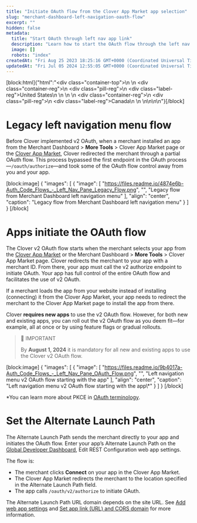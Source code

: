 ```yaml
---
title: "Initiate OAuth flow from the Clover App Market app selection"
slug: "merchant-dashboard-left-navigation-oauth-flow"
excerpt: ""
hidden: false
metadata: 
  title: "Start OAuth through left nav app link"
  description: "Learn how to start the OAuth flow through the left nav app link."
  image: []
  robots: "index"
createdAt: "Fri Aug 25 2023 18:25:16 GMT+0000 (Coordinated Universal Time)"
updatedAt: "Fri Jul 05 2024 12:55:05 GMT+0000 (Coordinated Universal Time)"
---
```

<meta name=" description" content="Learn how to start the OAuth flow in the Global Developer Dashboard through the left nav app link." >

[block:html]{"html":"<div class=\"container-top\">\n  <!--United States-->\n  <div class=\"container-reg\">\n    <div class=\"pill-reg\">\n      <div class=\"label-reg\">United States</div>\n    </div>\n  </div>\n  <!--Canada-->\n  <div class=\"container-reg\">\n    <div class=\"pill-reg\">\n      <div class=\"label-reg\">Canada</div>\n    </div>\n  </div>\n</div>\n\n<!--Css-->\n<style>\n.container-top {\n  top: -15px;\n  position: relative;\n  margin-bottom: -5px;\n}\n\n.container-reg {\n  align-items: center;\n  min-width: auto; \n  width: fit-content;\n  text-align: left;\n  overflow: auto;\n  display: inline-block; \n}\n\n/*Pill format REG*/\n.pill-reg {\n  background: #44BB44;\n  border: .5px solid #44BB44;\n  margin-left: 5px;\n  overflow: hidden;\n  display: flex; \n  justify-content: center; \n  align-items: center; \n  border-radius: 10px;\n  height: 1.8rem;\n  margin-top: 10px;\n  margin-bottom: 1.5px; \n  padding: 0 10px; \n}\n\n/*Text FORMAT inside REG pills */\n.pill-reg .label-reg, \n.pill-reg__addon .label-reg \n{\n  font-style: normal;\n  font-weight: normal;\n  font-size: 12px;\n  color: #fff;\n  vertical-align: middle;\n  margin: 0;\n  padding: 0 5px;\n}\n</style>"}[/block]

# Legacy left navigation menu flow

Before Clover implemented v2 OAuth, when a merchant installed an app from the Merchant Dashboard > **More Tools** > Clover App Market page or the [Clover App Market](https://www.clover.com/appmarket), Clover redirected the merchant through a partial OAuth flow. This process bypassed the first endpoint in the OAuth process—`/oauth/authorize`—and took some of the OAuth flow control away from you and your app.

[block:image]
{
  "images": [
    {
      "image": [
        "https://files.readme.io/4874e6b-Auth_Code_Flows_-_Left_Nav_Pane_Legacy_Flow.png",
        "",
        "Legacy flow from Merchant Dashboard left navigation menu"
      ],
      "align": "center",
      "caption": "Legacy flow from Merchant Dashboard left navigation menu"
    }
  ]
}
[/block]


# Apps initiate the OAuth flow

The Clover v2 OAuth flow starts when the merchant selects your app from the [Clover App Market](https://www.clover.com/appmarket) or the Merchant Dashboard > **More Tools** > Clover App Market page. Clover redirects the merchant to your app with a merchant ID. From there, your app must call the v2 authorize endpoint to initiate OAuth. Your app has full control of the entire OAuth flow and facilitates the use of v2 OAuth.

If a merchant loads the app from your website instead of installing (connecting) it from the Clover App Market, your app needs to redirect the merchant to the Clover App Market page to install the app from there.

Clover **requires new apps** to use the v2 OAuth flow. However, for both new and existing apps, you can roll out the v2 OAuth flow as you deem fit—for example, all at once or by using feature flags or gradual rollouts.

> 🚧 IMPORTANT
> 
> By **August 1, 2024** it is mandatory for all new and existing apps to use the Clover v2 OAuth flow.

[block:image]
{
  "images": [
    {
      "image": [
        "https://files.readme.io/9b4017a-Auth_Code_Flows_-_Left_Nav_Pane_OAuth_Flow.png",
        "",
        "Left navigation menu v2 OAuth flow starting with the app"
      ],
      "align": "center",
      "caption": "Left navigation menu v2 OAuth flow starting with the app\\*"
    }
  ]
}
[/block]


\*You can learn more about PKCE in [OAuth terminology](https://docs.clover.com/docs/oauth-intro#oauth-terminology). 

# Set the Alternate Launch Path

The Alternate Launch Path sends the merchant directly to your app and initiates the OAuth flow. Enter your app’s Alternate Launch Path on the [Global Developer Dashboard](https://www.clover.com/global-developer-home), Edit REST Configuration web app settings.

The flow is:

- The merchant clicks **Connect** on your app in the Clover App Market.
- The Clover App Market redirects the merchant to the location specified in the Alternate Launch Path field.
- The app calls `/oauth/v2/authorize` to initiate OAuth. 

The Alternate Launch Path URL domain depends on the site URL. See [Add web app settings](https://docs.clover.com/docs/app-settings#add-web-app-settings) and [Set app link (URL) and CORS domain](https://docs.clover.com/docs/using-cors) for more information.

